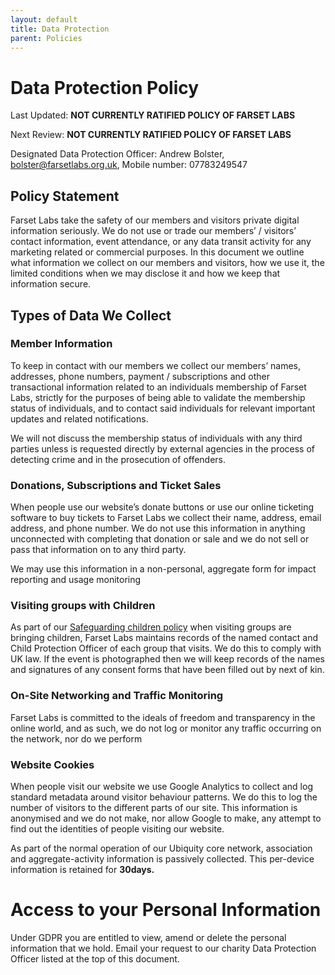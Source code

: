 ```yaml
---
layout: default
title: Data Protection
parent: Policies
---
```


# Data Protection Policy

Last Updated: **NOT CURRENTLY RATIFIED  POLICY OF FARSET LABS**

Next Review: **NOT CURRENTLY RATIFIED  POLICY OF FARSET LABS**

Designated Data Protection Officer: Andrew Bolster, bolster@farsetlabs.org.uk, Mobile number: 07783249547

## Policy Statement

Farset Labs take the safety of our members and visitors private digital information seriously. We do not use or trade our members’ / visitors’ contact information, event attendance, or any data transit activity for any marketing related or commercial purposes. In this document we outline what information we collect on our members and visitors, how we use it, the limited conditions when we may disclose it and how we keep that information secure.

## Types of Data We Collect

### Member Information

To keep in contact with our members we collect our members’ names, addresses, phone numbers, payment / subscriptions and other transactional information related to an individuals membership of Farset Labs, strictly for the purposes of being able to validate the membership status of individuals, and to contact said individuals for relevant important updates and related notifications. 

We will not discuss the membership status of individuals with any third parties unless is requested directly by external agencies in the process of detecting crime and in the prosecution of offenders.

### Donations, Subscriptions and Ticket Sales

When people use our website’s donate buttons or use our online ticketing software to buy tickets to Farset Labs we collect their name, address, email address, and phone number. We do not use this information in anything unconnected with completing that donation or sale and we do not sell or pass that information on to any third party.

We may use this information in a non-personal, aggregate form for impact reporting and usage monitoring

### Visiting groups with Children

As part of our [Safeguarding children policy](child_protection.md) when visiting groups are bringing children, Farset Labs maintains records of the named contact and Child Protection Officer of each group that visits. We do this to comply with UK law. If the event is photographed then we will keep records of the names and signatures of any consent forms that have been filled out by next of kin. 

### On-Site Networking and Traffic Monitoring

Farset Labs is committed to the ideals of freedom and transparency in the online world, and as such, we do not log or monitor any traffic occurring on the network, nor do we perform

### Website Cookies

When people visit our website we use Google Analytics to collect and log standard metadata around visitor behaviour patterns. We do this to log the number of visitors to the different parts of our site. This information is anonymised and we do not make, nor allow Google to make, any attempt to find out the identities of people visiting our website.

As part of the normal operation of our Ubiquity core network, association and aggregate-activity information is passively collected. This per-device information is retained for **30days.**

# Access to your Personal Information

Under GDPR you are entitled to view, amend or delete the personal information that we hold. Email your request to our charity Data Protection Officer listed at the top of this document.